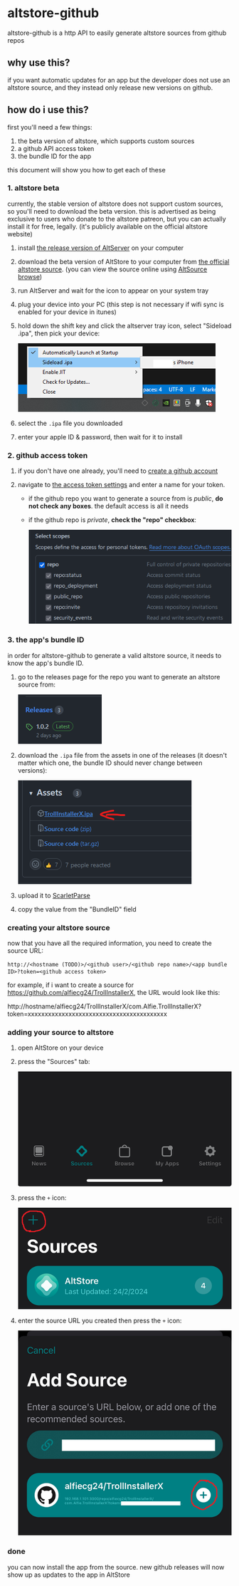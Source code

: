 # altstore-github

altstore-github is a http API to easily generate altstore sources from github repos

## why use this?

if you want automatic updates for an app but the developer does not use an altstore source, and they instead only release new versions on github.

## how do i use this?

first you'll need a few things:

1. the beta version of altstore, which supports custom sources
2. a github API access token
3. the bundle ID for the app

this document will show you how to get each of these

### 1. altstore beta

currently, the stable version of altstore does not support custom sources, so you'll need to download the beta version. this is advertised as being exclusive to users who donate to the altstore patreon, but you can actually install it for free, legally. (it's publicly available on the official altstore website)

1. install [the release version of AltServer](https://altstore.io/#Downloads) on your computer
2. download the beta version of AltStore to your computer from [the official altstore source](https://cdn.altstore.io/file/altstore/apps/altstore/2_0_rc.ipa). (you can view the source online using [AltSource browse](https://altsource.by.lao.sb/browse/?source=https%3A%2F%2Fapps.altstore.io))
3. run AltServer and wait for the icon to appear on your system tray
4. plug your device into your PC (this step is not necessary if wifi sync is enabled for your device in itunes)
5. hold down the shift key and click the altserver tray icon, select "Sideload .ipa", then pick your device:

    ![](./readme_images/image1.png)

6. select the `.ipa` file you downloaded
7. enter your apple ID & password, then wait for it to install

### 2. github access token

1. if you don't have one already, you'll need to [create a github account](https://github.com/signup)
2. navigate to [the access token settings](https://github.com/settings/tokens/new) and enter a name for your token.

    - if the github repo you want to generate a source from is _public_, **do not check any boxes**. the default access is all it needs
    - if the github repo is _private_, **check the "repo" checkbox**:

        ![](./readme_images/image2.png)

### 3. the app's bundle ID

in order for altstore-github to generate a valid altstore source, it needs to know the app's bundle ID.

1. go to the releases page for the repo you want to generate an altstore source from:

    ![](./readme_images/image3.png)

2. download the `.ipa` file from the assets in one of the releases (it doesn't matter which one, the bundle ID should never change between versions):

    ![](./readme_images/image4.png)

3. upload it to [ScarletParse](https://debianarch64.github.io/ScarletParseWE/)
4. copy the value from the "BundleID" field

### creating your altstore source

now that you have all the required information, you need to create the source URL:

```
http://<hostname (TODO)>/<github user>/<github repo name>/<app bundle ID>?token=<github access token>
```

for example, if i want to create a source for https://github.com/alfiecg24/TrollInstallerX, the URL would look like this:

http://hostname/alfiecg24/TrollInstallerX/com.Alfie.TrollInstallerX?token=xxxxxxxxxxxxxxxxxxxxxxxxxxxxxxxxxxxxxxxxx

### adding your source to altstore

1. open AltStore on your device
2. press the "Sources" tab:

    ![](./readme_images/image5.png)

3. press the `+` icon:

    ![](./readme_images/image6.png)

4. enter the source URL you created then press the `+` icon:

    ![](./readme_images/image7.png)

### done

you can now install the app from the source. new github releases will now show up as updates to the app in AltStore
